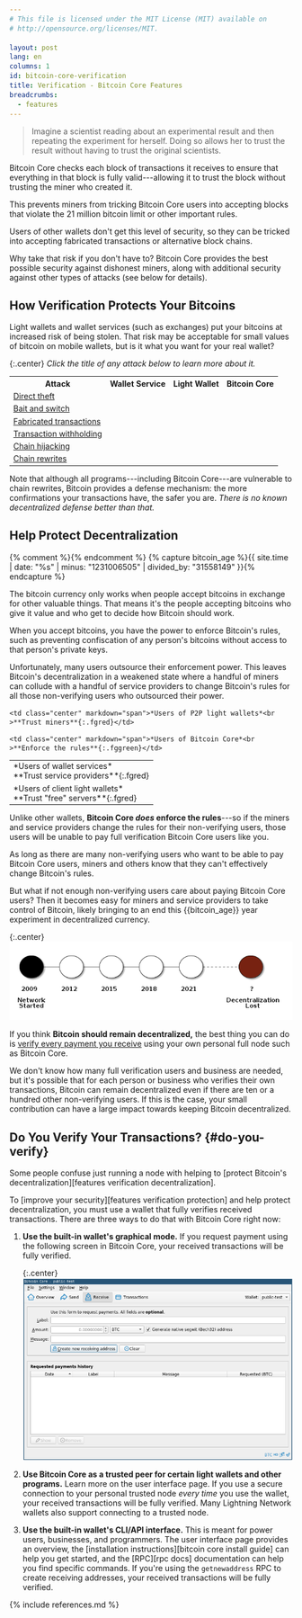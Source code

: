 ```yaml
---
# This file is licensed under the MIT License (MIT) available on
# http://opensource.org/licenses/MIT.

layout: post
lang: en
columns: 1
id: bitcoin-core-verification
title: Verification - Bitcoin Core Features
breadcrumbs:
  - features
---
```

> Imagine a scientist reading about an experimental result and then
> repeating the experiment for herself. Doing so allows her to trust
> the result without having to trust the original scientists.

Bitcoin Core checks each block of transactions it receives to ensure
that everything in that block is fully valid---allowing it to trust the
block without trusting the miner who created it.

This prevents miners from tricking Bitcoin Core users into accepting
blocks that violate the 21 million bitcoin limit or other
important rules.

Users of other wallets don't get this level of security, so they can be
tricked into accepting fabricated transactions or alternative block chains.

Why take that risk if you don't have to? Bitcoin Core provides the best
possible security against dishonest miners, along with additional
security against other types of attacks (see below for details).

## How Verification Protects Your Bitcoins

Light wallets and wallet services (such as exchanges) put your bitcoins
at increased risk of being stolen. That risk may be acceptable for small
values of bitcoin on mobile wallets, but is it what you want for your
real wallet?

{:.center}
*Click the title of any attack below to learn more about it.*

<table>
<tr>
  <th>Attack</th>
  <th markdown="span">Wallet Service</th>
  <th markdown="span">Light Wallet</th>
  <th>Bitcoin Core</th>
</tr>

<tr>
  <td><a href="/{{page.lang}}/features/details/direct-theft/">Direct theft</a></td>
  <td class="bgred"></td>
  <td class="bggreen"></td>
  <td class="bggreen"></td>
</tr>

<tr>
  <td><a href="/{{page.lang}}/features/details/bait-and-switch/">Bait and switch</a></td>
  <td class="bgred"></td>
  <td class="bgyellow"></td>
  <td class="bggreen"></td>
</tr>

<tr>
<td><a href="/{{page.lang}}/features/details/fabricated-transactions/">Fabricated transactions</a></td>
  <td class="bgred"></td>
  <td class="bgred"></td>
  <td class="bggreen"></td>
</tr>

<tr>
<td><a href="/{{page.lang}}/features/details/transaction-withholding/">Transaction withholding</a></td>
  <td class="bgred"></td>
  <td class="bgred"></td>
  <td class="bggreen"></td>
</tr>

<tr>
<td><a href="/{{page.lang}}/features/details/chain-hijacking/">Chain hijacking</a></td>
  <td class="bgred"></td>
  <td class="bgred"></td>
  <td class="bggreen"></td>
</tr>

<tr>
<td><a href="/{{page.lang}}/features/details/chain-rewrites/">Chain rewrites</a></td>
  <td class="bgred"></td>
  <td class="bgred"></td>
  <td class="bgred"></td>
</tr>

</table>

Note that although all programs---including Bitcoin Core---are
vulnerable to chain rewrites, Bitcoin provides a defense mechanism: the
more confirmations your transactions have, the safer you are. *There is
no known decentralized defense better than that.*

## Help Protect Decentralization

{% comment %}<!-- 1231006505 is the time in block 0; 31558149 is the average number of seconds in a year -->{% endcomment %}
{% capture bitcoin_age %}{{ site.time | date: "%s" | minus: "1231006505" | divided_by: "31558149" }}{% endcapture %}

The bitcoin currency only works when people accept bitcoins in exchange
for other valuable things. That means it's the people accepting
bitcoins who give it value and who get to decide how Bitcoin should work.

When you accept bitcoins, you have the power to enforce Bitcoin's rules,
such as preventing confiscation of any person's bitcoins without access
to that person's private keys.

Unfortunately, many users outsource their enforcement power. This
leaves Bitcoin's decentralization in a weakened state where a handful of
miners can collude with a handful of service providers to change
Bitcoin's rules for all those non-verifying users who outsourced their power.

<table class="received_transactions center">
  <tr>
    <td class="center" markdown="span">*Users of wallet services*<br
      >**Trust service providers**{:.fgred}</td>

    <td class="center" markdown="span">*Users of P2P light wallets*<br
    >**Trust miners**{:.fgred}</td>
  </tr>

  <tr>
    <td class="center" markdown="span">*Users of client light wallets*<br
    > **Trust "free" servers**{:.fgred}</td>

    <td class="center" markdown="span">*Users of Bitcoin Core*<br
    >**Enforce the rules**{:.fggreen}</td>
  </tr>
</table>

Unlike other wallets, **Bitcoin Core *does* enforce the rules**---so
if the miners and service providers change the rules for their non-verifying
users, those users will be unable to pay full verification Bitcoin Core
users like you.

As long as there are many non-verifying users who want to be able to
pay Bitcoin Core users, miners and others know that they can't effectively
change Bitcoin's rules.

But what if not enough non-verifying users care about paying Bitcoin
Core users? Then it becomes easy for miners and service providers to
take control of Bitcoin, likely bringing to an end this {{bitcoin_age}}
year experiment in decentralized currency.

{:.center}
![History of Bitcoin](/assets/images/losing-decentralization.png)

If you think **Bitcoin should remain decentralized,** the best thing you
can do is [verify every payment you receive](#do-you-verify) using your own personal
full node such as Bitcoin Core.

We don't know how many full verification users and business are needed,
but it's possible that for each person or business who verifies their
own transactions, Bitcoin can remain decentralized even if there are ten
or a hundred other non-verifying users. If this is the case, your
small contribution can have a large impact towards keeping Bitcoin
decentralized.

## Do You Verify Your Transactions? {#do-you-verify}

Some people confuse just running a node with helping to [protect
Bitcoin's decentralization][features verification decentralization].

To [improve your security][features verification protection] and help
protect decentralization, you must use a wallet that fully verifies
received transactions. There are three ways to do that with Bitcoin
Core right now:

1. **Use the built-in wallet's graphical mode.** If you request payment
   using the following screen in Bitcoin Core, your received
   transactions will be fully verified.

    {:.center}
    ![Bitcoin Core request payment](/assets/images/2021-request-payment.png)

2. **Use Bitcoin Core as a trusted peer for certain light
   wallets and other programs.** Learn more on the user interface page.<!-- FIXME: add link when page available -->
   If you use a secure connection to your personal trusted node *every
   time* you use the wallet, your received transactions will be fully
   verified.  Many Lightning Network wallets also support connecting to
   a trusted node.

3. **Use the built-in wallet's CLI/API interface.** This is meant for
   power users, businesses, and programmers. The user interface page <!-- FIXME: add link --> 
   provides an overview, the [installation instructions][bitcoin core
   install guide] can help you get started, and the [RPC][rpc docs]
   documentation can help you find specific commands. If you're using
   the `getnewaddress` RPC to create receiving addresses, your received
   transactions will be fully verified.

{% include references.md %}
